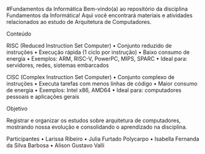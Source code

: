  #Fundamentos da Informática 
Bem-vindo(a) ao repositório da disciplina Fundamentos da Informática!
Aqui você encontrará materiais e atividades relacionados ao estudo de Arquitetura de Computadores.

 Conteúdo

 RISC (Reduced Instruction Set Computer)
	•	Conjunto reduzido de instruções
	•	Execução rápida (1 ciclo por instrução)
	•	Baixo consumo de energia
	•	Exemplos: ARM, RISC-V, PowerPC, MIPS, SPARC
	•	Ideal para: servidores, redes, sistemas embarcados

 CISC (Complex Instruction Set Computer)
	•	Conjunto complexo de instruções
	•	Executa tarefas com menos linhas de código
	•	Maior consumo de energia
	•	Exemplos: Intel x86, AMD64
	•	Ideal para: computadores pessoais e aplicações gerais
 

 Objetivo

Registrar e organizar os estudos sobre arquitetura de computadores, mostrando nossa evolução e consolidando o aprendizado na disciplina.

 Participantes
	•	Larissa Ribeiro
	•	Julia Furtado Polycarpo
	•	Isabella Fernanda da Silva Barbosa
	•	Alison Gustavo Valli
